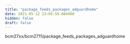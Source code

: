 ```yaml
---
title: "package_feeds_packages_adguardhome"
date: 2021-05-12 23:05:59.604480
hidden: false
draft: false
---
```


bcm27xx/bcm2711/package_feeds_packages_adguardhome

